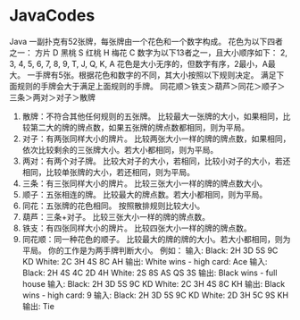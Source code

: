 # JavaCodes
Java
一副扑克有52张牌，每张牌由一个花色和一个数字构成。
花色为以下四者之一：
方片 D
黑桃 S
红桃 H
梅花 C
数字为以下13者之一，且大小顺序如下：
2, 3, 4, 5, 6, 7, 8, 9, T, J, Q, K, A
花色是大小无序的，但数字有序，2最小，A最大。
一手牌有5张。根据花色和数字的不同，其大小按照以下规则决定。
满足下面规则的手牌会大于满足上面规则的手牌。
同花顺＞铁支＞葫芦＞同花＞顺子＞三条＞两对＞对子＞散牌
1.	散牌：不符合其他任何规则的五张牌。 比较最大一张牌的大小，如果相同，比较第二大的牌的牌点数，如果五张牌的牌点数都相同，则为平局。
2.	对子：有两张同样大小的牌片。 比较两张大小一样的牌的牌点数，如果相同，依次比较剩余的三张牌大小。若大小都相同，则为平局。
3.	两对：有两个对子牌。 比较大对子的大小，若相同，比较小对子的大小，若还相同，比较单张牌的大小，若还相同，则为平局。
4.	三条：有三张同样大小的牌片。 比较三张大小一样的牌的牌点数大小。
5.	顺子：五张相连的牌。 比较最大的牌点数。若大小都相同，则为平局。
6.	同花：五张牌的花色相同。 按照散排规则比较大小。
7.	葫芦：三条+对子。 比较三张大小一样的牌的牌点数。
8.	铁支：有四张同样大小的牌片。 比较四张大小一样的牌的牌点数。
9.	同花顺：同一种花色的顺子。 比较最大的牌的牌的大小。若大小都相同，则为平局。
你的工作是为两手牌判断大小。
例如：
输入: Black: 2H 3D 5S 9C KD White: 2C 3H 4S 8C AH 输出: White wins - high card: Ace
输入: Black: 2H 4S 4C 2D 4H White: 2S 8S AS QS 3S 输出: Black wins - full house
输入: Black: 2H 3D 5S 9C KD White: 2C 3H 4S 8C KH 输出: Black wins - high card: 9
输入: Black: 2H 3D 5S 9C KD White: 2D 3H 5C 9S KH 输出: Tie

